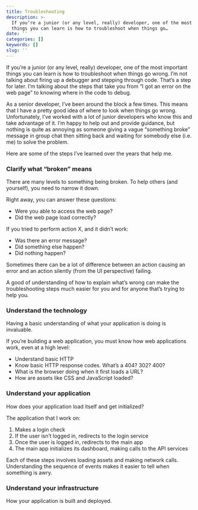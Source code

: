 ```yaml
---
title: Troubleshooting
description: >-
  If you’re a junior (or any level, really) developer, one of the most important
  things you can learn is how to troubleshoot when things go…
date: ''
categories: []
keywords: []
slug: ''
---
```


If you’re a junior (or any level, really) developer, one of the most important things you can learn is how to troubleshoot when things go wrong. I’m not talking about firing up a debugger and stepping through code. That’s a step for later. I’m talking about the steps that take you from “I got an error on the web page” to knowing where in the code to debug.

As a senior developer, I’ve been around the block a few times. This means that I have a pretty good idea of where to look when things go wrong. Unfortunately, I’ve worked with a lot of junior developers who know this and take advantage of it. I’m happy to help out and provide guidance, but nothing is quite as annoying as someone giving a vague “something broke” message in group chat then sitting back and waiting for somebody else (i.e. me) to solve the problem.

Here are some of the steps I’ve learned over the years that help me.

### Clarify what “broken” means

There are many levels to something being broken. To help others (and yourself), you need to narrow it down.

Right away, you can answer these questions:

*   Were you able to access the web page?
*   Did the web page load correctly?

If you tried to perform action X, and it didn’t work:

*   Was there an error message?
*   Did something else happen?
*   Did nothing happen?

Sometimes there can be a lot of difference between an action causing an error and an action silently (from the UI perspective) failing.

A good of understanding of how to explain what’s wrong can make the troubleshooting steps much easier for you and for anyone that’s trying to help you.

### Understand the technology

Having a basic understanding of what your application is doing is invaluable. 

If you’re building a web application, you must know how web applications work, even at a high level:

*   Understand basic HTTP
*   Know basic HTTP response codes. What’s a 404? 302? 400?
*   What is the browser doing when it first loads a URL?
*   How are assets like CSS and JavaScript loaded?

### Understand your application

How does your application load itself and get initialized?

The application that I work on:

1.  Makes a login check
2.  If the user isn’t logged in, redirects to the login service
3.  Once the user is logged in, redirects to the main app
4.  The main app initializes its dashboard, making calls to the API services

Each of these steps involves loading assets and making network calls. Understanding the sequence of events makes it easier to tell when something is awry.

### Understand your infrastructure

How your application is built and deployed.